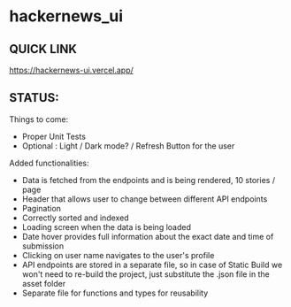 # hackernews_ui

## QUICK LINK

https://hackernews-ui.vercel.app/
## STATUS:

Things to come:
- Proper Unit Tests
- Optional : Light / Dark mode? / Refresh Button for the user

Added functionalities:
- Data is fetched from the endpoints and is being rendered, 10 stories / page
- Header that allows user to change between different API endpoints
- Pagination
- Correctly sorted and indexed
- Loading screen when the data is being loaded
- Date hover provides full information about the exact date and time of submission
- Clicking on user name navigates to the user's profile
- API endpoints are stored in a separate file, so in case of Static Build we won't need to re-build the project, just substitute the .json file in the asset folder
- Separate file for functions and types for reusability




